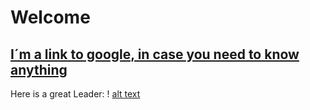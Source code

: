 # Welcome
## [I´m a link to google, in case you need to know anything](https://www.google.com)

Here is a great Leader:
! [alt text](https://www.pngegg.com/de/png-wyinv.png "Stalin")

